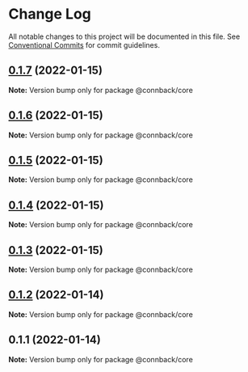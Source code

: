# Change Log

All notable changes to this project will be documented in this file.
See [Conventional Commits](https://conventionalcommits.org) for commit guidelines.

## [0.1.7](https://github.com/taoyuan/connback/compare/@connback/core@0.1.6...@connback/core@0.1.7) (2022-01-15)

**Note:** Version bump only for package @connback/core





## [0.1.6](https://github.com/taoyuan/connback/compare/@connback/core@0.1.5...@connback/core@0.1.6) (2022-01-15)

**Note:** Version bump only for package @connback/core





## [0.1.5](https://github.com/taoyuan/connback/compare/@connback/core@0.1.4...@connback/core@0.1.5) (2022-01-15)

**Note:** Version bump only for package @connback/core





## [0.1.4](https://github.com/taoyuan/connback/compare/@connback/core@0.1.3...@connback/core@0.1.4) (2022-01-15)

**Note:** Version bump only for package @connback/core





## [0.1.3](https://github.com/taoyuan/connback/compare/@connback/core@0.1.2...@connback/core@0.1.3) (2022-01-15)

**Note:** Version bump only for package @connback/core





## [0.1.2](https://github.com/taoyuan/connback/compare/@connback/core@0.1.1...@connback/core@0.1.2) (2022-01-14)

**Note:** Version bump only for package @connback/core





## 0.1.1 (2022-01-14)

**Note:** Version bump only for package @connback/core
